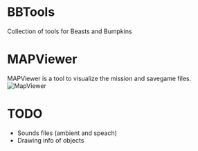 # BBTools
Collection of tools for Beasts and Bumpkins

# MAPViewer
MAPViewer is a tool to visualize the mission and savegame files.
![MapViewer](https://i.imgur.com/eqvXmtd.png)

# TODO
+ Sounds files (ambient and speach)
+ Drawing info of objects
